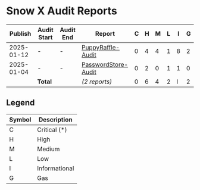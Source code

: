 # Snow X Audit Reports



| Publish    | Audit Start | Audit End  | Report                                                       | C   | H   | M   | L   | I   | G   |
| ---------- | ----------- | ---------- | -----------------------------------------------------------  | --- | --- | --- | --- | --- | --- |
| 2025-01-12 |      -      |      -     | [PuppyRaffle-Audit](file:///C:/Users/Fleun/Downloads/2025-01-12%20PuppyRaffle-Audit.pdf)      | 0   | 4   | 4   | 1   | 8   | 2   |
| 2025-01-04 |      -      |      -     | [PasswordStore-Audit](2025-01-04%20passwordStore-Audit.pdf)  | 0   | 2   | 0   | 1   | 1   | 0   |
|            | **Total**   |            | _(2 reports)_                                                | 0   | 6   | 4   | 2   | I   | 2   |

## Legend

| Symbol | Description   |
| ------ | ------------- |
| C      | Critical (\*) |
| H      | High          |
| M      | Medium        |
| L      | Low           |
| I      | Informational |
| G      | Gas           |
